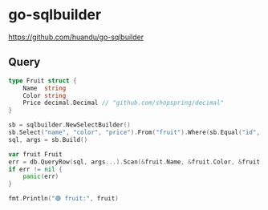 # go-sqlbuilder

https://github.com/huandu/go-sqlbuilder

## Query

```go
type Fruit struct {
    Name  string
    Color string
    Price decimal.Decimal // "github.com/shopspring/decimal"
}

sb = sqlbuilder.NewSelectBuilder()
sb.Select("name", "color", "price").From("fruit").Where(sb.Equal("id", 1))
sql, args = sb.Build()

var fruit Fruit
err = db.QueryRow(sql, args...).Scan(&fruit.Name, &fruit.Color, &fruit.Price)
if err != nil {
    panic(err)
}

fmt.Println("🟢 fruit:", fruit)
```
